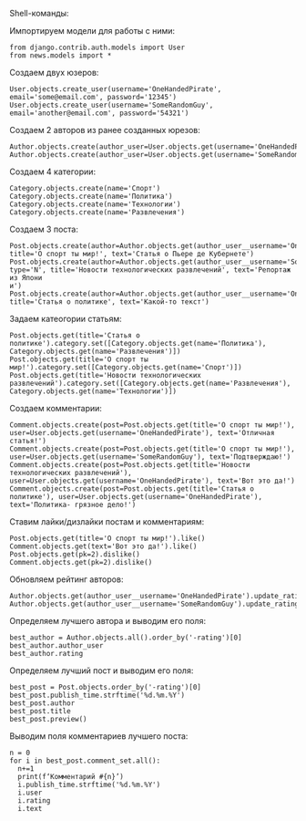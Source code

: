 Shell-команды:

Импортируем модели для работы с ними:

```
from django.contrib.auth.models import User
from news.models import *
```

Создаем двух юзеров:

```
User.objects.create_user(username='OneHandedPirate', email='some@email.com', password='12345')
User.objects.create_user(username='SomeRandomGuy', email='another@email.com', password='54321')
```


Создаем 2 авторов из ранее созданных юрезов:

```
Author.objects.create(author_user=User.objects.get(username='OneHandedPirate'))
Author.objects.create(author_user=User.objects.get(username='SomeRandomGuy'))
```


Создаем 4 категории:

```
Category.objects.create(name='Спорт')
Category.objects.create(name='Политика')
Category.objects.create(name='Технологии')
Category.objects.create(name='Развлечения')
```


Создаем 3 поста:

```
Post.objects.create(author=Author.objects.get(author_user__username='OneHandedPirate'), title='О спорт ты мир!', text='Статья о Пьере де Кубернете')
Post.objects.create(author=Author.objects.get(author_user__username='SomeRandomGuy'), type='N', title='Новости технологических развлечений', text='Репортаж из Япони
и')
Post.objects.create(author=Author.objects.get(author_user__username='OneHandedPirate'), title='Статья о политике', text='Какой-то текст')
```


Задаем катеогории статьям: 

```
Post.objects.get(title='Статья о политике').category.set([Category.objects.get(name='Политика'), Category.objects.get(name='Развлечения')])  
Post.objects.get(title='О спорт ты мир!').category.set([Category.objects.get(name='Спорт')])
Post.objects.get(title='Новости технологических развлечений').category.set([Category.objects.get(name='Развлечения'), Category.objects.get(name='Технологии')])
```


Создаем комментарии:

```
Comment.objects.create(post=Post.objects.get(title='О спорт ты мир!'), user=User.objects.get(username='OneHandedPirate'), text='Отличная статья!')
Comment.objects.create(post=Post.objects.get(title='О спорт ты мир!'), user=User.objects.get(username='SomeRandomGuy'), text='Подтверждаю!')
Comment.objects.create(post=Post.objects.get(title='Новости технологических развлечений'), user=User.objects.get(username='OneHandedPirate'), text='Вот это да!')
Comment.objects.create(post=Post.objects.get(title='Статья о политике'), user=User.objects.get(username='OneHandedPirate'), text='Политика- грязное дело!')
```

Ставим лайки/дизлайки постам и комментариям:

```
Post.objects.get(title='О спорт ты мир!').like()
Comment.objects.get(text='Вот это да!').like()
Post.objects.get(pk=2).dislike()
Comment.objects.get(pk=2).dislike()
```

Обновляем рейтинг авторов:

```
Author.objects.get(author_user__username='OneHandedPirate').update_rating()
Author.objects.get(author_user__username='SomeRandomGuy').update_rating()
```

Определяем лучшего автора и выводим его поля:

```
best_author = Author.objects.all().order_by('-rating')[0]
best_author.author_user
best_author.rating
```

Определяем лучший пост и выводим его поля: 

```
best_post = Post.objects.order_by('-rating')[0]
best_post.publish_time.strftime('%d.%m.%Y')
best_post.author
best_post.title
best_post.preview()
```

Выводим поля комментариев лучшего поста:

```
n = 0
for i in best_post.comment_set.all():
  n+=1
  print(f‘Комментарий #{n}’)    
  i.publish_time.strftime('%d.%m.%Y')
  i.user
  i.rating
  i.text
```
